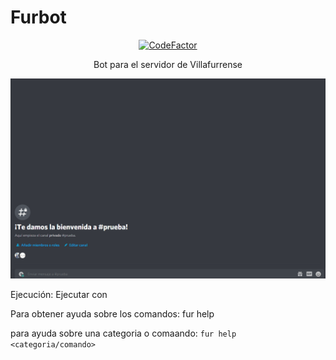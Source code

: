 # Furbot

<div align="center"><a href="https://www.codefactor.io/repository/github/tekofx/furbot"><img src="https://www.codefactor.io/repository/github/tekofx/furbot/badge" alt="CodeFactor" /></a></div>

<p align="center">Bot para el servidor de Villafurrense</p>

![Demo](assets/demo.gif)

Ejecución:
Ejecutar con

Para obtener ayuda sobre los comandos:
fur help

para ayuda sobre una categoria o comaando:
`fur help <categoria/comando>`
